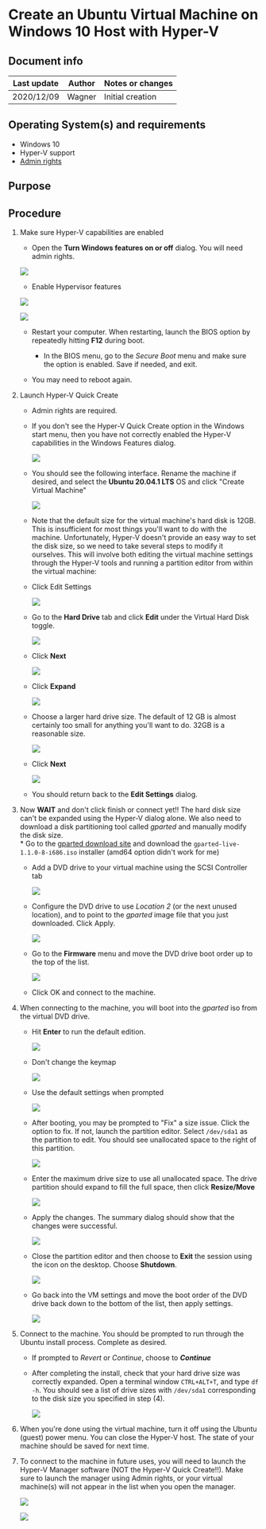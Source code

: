 # Create an Ubuntu Virtual Machine on Windows 10 Host with Hyper-V

## Document info

| Last update | Author         | Notes or changes                    |
|-------------|----------------|-------------------------------------|
| 2020/12/09  | Wagner         | Initial creation                    |


## Operating System(s) and requirements
* Windows 10
* Hyper-V support
* [Admin rights](https://github.com/uw-esolab/docs/blob/main/admin/admin.md)

## Purpose


## Procedure

1. Make sure Hyper-V capabilities are enabled
    * Open the **Turn Windows features on or off** dialog. You will need admin rights.

    ![](./image001.png)

    * Enable Hypervisor features

    ![](./image002.png)

    ![](./image003.png)

    * Restart your computer. When restarting, launch the BIOS option by repeatedly hitting **F12** during boot. 
        * In the BIOS menu, go to the _Secure Boot_ menu and make sure the option is enabled. Save if needed, and exit.

    * You may need to reboot again.

2. Launch Hyper-V Quick Create

    * Admin rights are required. 
    * If you don't see the Hyper-V Quick Create option in the Windows start menu, then you have not correctly enabled the Hyper-V capabilities in the Windows Features dialog.
    
        ![](./image011.png)
    

    * You should see the following interface. Rename the machine if desired, and select the **Ubuntu 20.04.1 LTS** OS and click "Create Virtual Machine"
    
        ![](./image012.png)

    * Note that the default size for the virtual machine's hard disk is 12GB. This is insufficient for most things you'll want to do with the machine. Unfortunately, Hyper-V doesn't provide an easy way to set the disk size, so we need to take several steps to modify it ourselves. This will involve both editing the virtual machine settings through the Hyper-V tools and running a partition editor from within the virtual machine:

    * Click Edit Settings

        ![](./image013.png)

    * Go to the **Hard Drive** tab and click **Edit** under the Virtual Hard Disk toggle.

        ![](./image014.png)

    * Click **Next**

        ![](./image015.png)

    * Click **Expand**

        ![](./image016.png)

    * Choose a larger hard drive size. The default of 12 GB is almost certainly too small for anything you'll want to do. 32GB is a reasonable size.

        ![](./image017.png)

    * Click **Next** 

        ![](./image018.png)

    * You should return back to the **Edit Settings** dialog.

3. Now **WAIT** and don't click finish or connect yet!! The hard disk size can't be expanded using the Hyper-V dialog alone. We also need to download a disk partitioning tool called _gparted_ and manually modify the disk size.     
        * Go to the [gparted download site](https://gparted.org/download.php) and download the `gparted-live-1.1.0-8-i686.iso` installer (amd64 option didn't work for me)

    * Add a DVD drive to your virtual machine using the SCSI Controller tab

        ![](./image020.png)

    * Configure the DVD drive to use _Location 2_ (or the next unused location), and to point to the _gparted_ image file that you just downloaded. Click Apply.

        ![](./image021.png)

    * Go to the **Firmware** menu and move the DVD drive boot order up to the top of the list.

        ![](./image022.png)

    * Click OK and connect to the machine.

4. When connecting to the machine, you will boot into the _gparted_ iso from the virtual DVD drive. 
    * Hit **Enter** to run the default edition.

        ![](./image030.png)

    * Don't change the keymap

        ![](./image031.png)

    * Use the default settings when prompted

        ![](./image032.png)

    * After booting, you may be prompted to "Fix" a size issue. Click the option to fix. If not, launch the partition editor. Select `/dev/sda1` as the partition to edit. You should see unallocated space to the right of this partition.

        ![](./image034.png)

    * Enter the maximum drive size to use all unallocated space. The drive partition should expand to fill the full space, then click **Resize/Move**

        ![](./image035.png)

    * Apply the changes. The summary dialog should show that the changes were successful.

        ![](./image036.png)

    * Close the partition editor and then choose to **Exit** the session using the icon on the desktop. Choose **Shutdown**.

        ![](./image037.png)

    * Go back into the VM settings and move the boot order of the DVD drive back down to the bottom of the list, then apply settings.

        ![](./image038.png)

5. Connect to the machine. You should be prompted to run through the Ubuntu install process. Complete as desired.

    * If prompted to _Revert_ or _Continue_, choose to **_Continue_**

    * After completing the install, check that your hard drive size was correctly expanded. Open a terminal window ``CTRL+ALT+T``, and type ``df -h``. You should see a list of drive sizes with `/dev/sda1` corresponding to the disk size you specified in step (4). 

        ![](./image039.png)

    
6. When you're done using the virtual machine, turn it off using the Ubuntu (guest) power menu. You can close the Hyper-V host. The state of your machine should be saved for next time. 

7. To connect to the machine in future uses, you will need to launch the Hyper-V Manager software (NOT the Hyper-V Quick Create!!). Make sure to launch the manager using Admin rights, or your virtual machine(s) will not appear in the list when you open the manager.

    ![](./image040.png)

    ![](./image041.png)